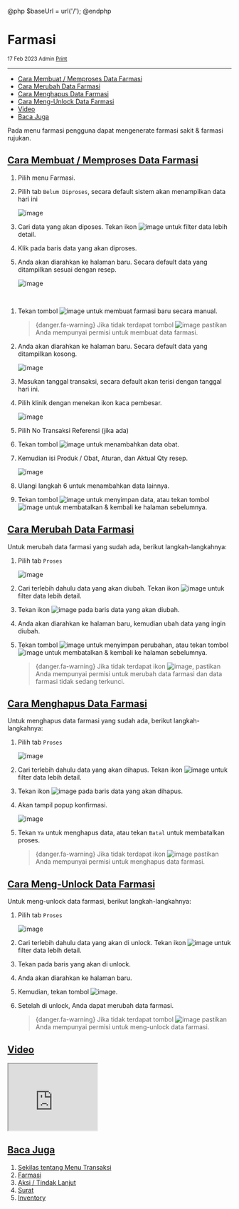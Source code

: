 @php
    $baseUrl = url('/');
@endphp

# Farmasi
<small><i class="far fa-calendar mr-2"></i>17 Feb 2023 <i class="far fa-user mr-2 ml-2"></i>Admin <i class="fas fa-print mr-2 ml-2"></i><a href="" onclick="print()">Print</a></small>
<script>
    function print() {
        var divContents = document.getElementsByClassName("documentation")[0].innerHTML;
        var a = window.open('', '', 'height=500, width=500');
        a.document.write(divContents);
        a.document.close();
        a.print();
    }
</script>

---
- [Cara Membuat / Memproses Data Farmasi](#create-pharmacy)
- [Cara Merubah Data Farmasi](#edit-pharmacy)
- [Cara Menghapus Data Farmasi](#delete-pharmacy)
- [Cara Meng-Unlock Data Farmasi](#unlock-pharmacy)
- [Video](#video)
- [Baca Juga](#baca-juga)

Pada menu farmasi pengguna dapat mengenerate farmasi sakit & farmasi rujukan.

<a name="create-pharmacy">

## [Cara Membuat / Memproses Data Farmasi](#)
1. Pilih menu Farmasi.
2. Pilih tab `Belum Diproses`, secara default sistem akan menampilkan data hari ini

    ![image]({{$baseUrl}}/public/img/docs/pharmacy-2.png)

3. Cari data yang akan diposes. Tekan ikon ![image]({{$baseUrl}}/public/img/docs/filter.png) untuk filter data lebih detail.
4. Klik pada baris data yang akan diproses.
5. Anda akan diarahkan ke halaman baru. Secara default data yang ditampilkan sesuai dengan resep.

    ![image]({{$baseUrl}}/public/img/docs/pharmacy-3.png)

<br>

1. Tekan tombol ![image]({{$baseUrl}}/public/img/docs/create.png) untuk membuat farmasi baru secara manual.

    > {danger.fa-warning} Jika tidak terdapat tombol ![image]({{$baseUrl}}/public/img/docs/create.png) pastikan Anda mempunyai permisi untuk membuat data farmasi.

2. Anda akan diarahkan ke halaman baru. Secara default data yang ditampilkan kosong.

    ![image]({{$baseUrl}}/public/img/docs/pharmacy-4.png)

3. Masukan tanggal transaksi, secara default akan terisi dengan tanggal hari ini.
4. Pilih klinik dengan menekan ikon kaca pembesar.

    ![image]({{$baseUrl}}/public/img/docs/registration-5.png)

5. Pilih No Transaksi Referensi (jika ada)
6. Tekan tombol ![image]({{$baseUrl}}/public/img/docs/add.png) untuk menambahkan data obat.
7. Kemudian isi Produk / Obat, Aturan, dan Aktual Qty resep.

    ![image]({{$baseUrl}}/public/img/docs/pharmacy-5.png)
8. Ulangi langkah 6 untuk menambahkan data lainnya.
9. Tekan tombol ![image]({{$baseUrl}}/public/img/docs/save.png) untuk menyimpan data, atau tekan tombol ![image]({{$baseUrl}}/public/img/docs/back.png) untuk membatalkan & kembali ke halaman sebelumnya.

<a name="edit-pharmacy">

## [Cara Merubah Data Farmasi](#)
Untuk merubah data farmasi yang sudah ada, berikut langkah-langkahnya:
1. Pilih tab `Proses`

    ![image]({{$baseUrl}}/public/img/docs/pharmacy-1.png)

2. Cari terlebih dahulu data yang akan diubah. Tekan ikon ![image]({{$baseUrl}}/public/img/docs/filter.png) untuk filter data lebih detail.
3. Tekan ikon ![image]({{$baseUrl}}/public/img/docs/edit.png) pada baris data yang akan diubah.
4. Anda akan diarahkan ke halaman baru, kemudian ubah data yang ingin diubah.
5. Tekan tombol ![image]({{$baseUrl}}/public/img/docs/save.png) untuk menyimpan perubahan, atau tekan tombol ![image]({{$baseUrl}}/public/img/docs/back.png) untuk membatalkan & kembali ke halaman sebelumnya.

    > {danger.fa-warning} Jika tidak terdapat ikon ![image]({{$baseUrl}}/public/img/docs/edit.png), pastikan Anda mempunyai permisi untuk merubah data farmasi dan data farmasi tidak sedang terkunci.

<a name="delete-pharmacy">

## [Cara Menghapus Data Farmasi](#)
Untuk menghapus data farmasi yang sudah ada, berikut langkah-langkahnya:
1. Pilih tab `Proses`

    ![image]({{$baseUrl}}/public/img/docs/pharmacy-1.png)

2. Cari terlebih dahulu data yang akan dihapus. Tekan ikon ![image]({{$baseUrl}}/public/img/docs/filter.png) untuk filter data lebih detail.
3. Tekan ikon ![image]({{$baseUrl}}/public/img/docs/delete.png) pada baris data yang akan dihapus.
4. Akan tampil popup konfirmasi.

    ![image]({{$baseUrl}}/public/img/docs/delete-confirm.png)

5. Tekan `Ya` untuk menghapus data, atau tekan `Batal` untuk membatalkan proses.

    > {danger.fa-warning} Jika tidak terdapat ikon ![image]({{$baseUrl}}/public/img/docs/delete.png) pastikan Anda mempunyai permisi untuk menghapus data farmasi.

<a name="unlock-pharmacy">

## [Cara Meng-Unlock Data Farmasi](#)
Untuk meng-unlock data farmasi, berikut langkah-langkahnya:
1. Pilih tab `Proses`

    ![image]({{$baseUrl}}/public/img/docs/pharmacy-1.png)

2. Cari terlebih dahulu data yang akan di unlock. Tekan ikon ![image]({{$baseUrl}}/public/img/docs/filter.png) untuk filter data lebih detail.
3. Tekan pada baris yang akan di unlock.
4. Anda akan diarahkan ke halaman baru.
5. Kemudian, tekan tombol ![image]({{$baseUrl}}/public/img/docs/draft.png).
6. Setelah di unlock, Anda dapat merubah data farmasi.

    > {danger.fa-warning} Jika tidak terdapat tombol ![image]({{$baseUrl}}/public/img/docs/draft.png) pastikan Anda mempunyai permisi untuk meng-unlock data farmasi.

<a name="video">

## [Video](#)
<iframe src="https://drive.google.com/file/d/10KWYGwCkoIU8mV5FeW_AZu-I886XiVB2/preview" width="200" height="150" allow="autoplay"></iframe>

<a name="baca-juga">

## [Baca Juga](#)
1. <a href="transaction-overview">Sekilas tentang Menu Transaksi</a>
2. <a href="registration">Farmasi</a>
3. <a href="action">Aksi / Tindak Lanjut</a>
4. <a href="letter">Surat</a>
5. <a href="inventory">Inventory</a>
